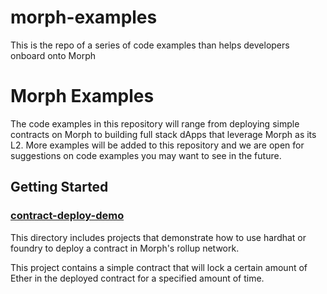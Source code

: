 # morph-examples
This is the repo of a series of code examples than helps developers onboard onto Morph

<!-- 
[![Twitter Follow]()](https://twitter.com/Morphl2)
[![Discord](https://img.shields.io/discord/984015101017346058?color=%235865F2&label=Discord&logo=discord&logoColor=%23fff)](https://discord.gg/)
-->

# Morph Examples

The code examples in this repository will range from deploying simple contracts on Morph to building full stack dApps that leverage Morph as its L2. More examples will be added to this repository and we are open for suggestions on code examples you may want to see in the future.

## Getting Started

### [contract-deploy-demo](https://github.com/morphl2/morph-examples/tree/main/contract-deployment-demos)

This directory includes projects that demonstrate how to use hardhat or foundry to deploy a contract in Morph's rollup network. 

This project contains a simple contract that will lock a certain amount of Ether in the deployed contract for a specified amount of time.

<!--

## Miscellaneous

### [create2-demo](https://github.com/morphl2/morph-examples/tree/main/contract-deploy-demo)

This project demonstrates how to use the `create2` opcode and tests it across various networks.

### [gas-estimation-demo](https://github.com/morphl2/morph-examples/tree/main/contract-deploy-demo)

This project demonstrates how to use estimate gas on Morph

-->